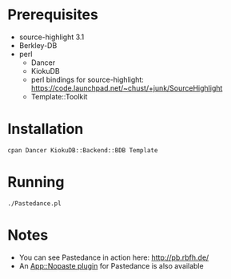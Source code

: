Prerequisites
=============

* source-highlight 3.1
* Berkley-DB
* perl
  * Dancer
  * KiokuDB
  * perl bindings for source-highlight:  
    https://code.launchpad.net/~chust/+junk/SourceHighlight
  * Template::Toolkit

Installation
============

    cpan Dancer KiokuDB::Backend::BDB Template

Running
=======

    ./Pastedance.pl

Notes
=====
* You can see Pastedance in action here: <http://pb.rbfh.de/>
* An [App::Nopaste plugin](http://github.com/datamuc/App-Nopaste-Service-Pastedance) for Pastedance is also available
